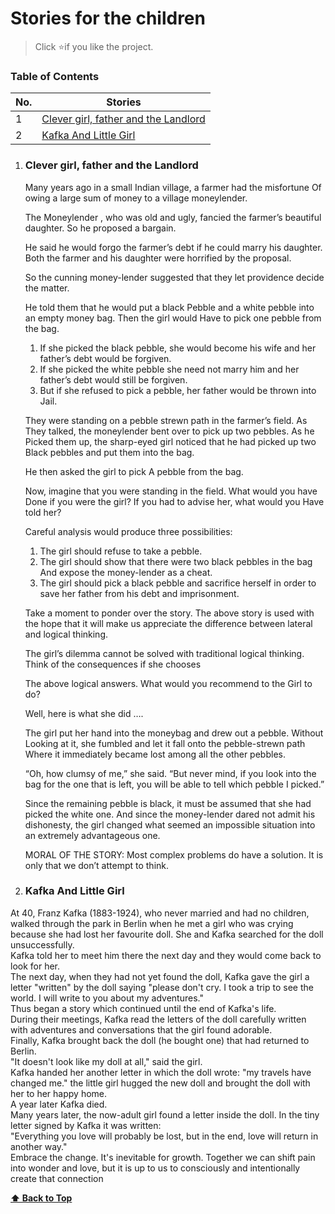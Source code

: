 # Stories for the children

> Click :star:if you like the project.

### Table of Contents

| No. | Stories |
|---- | ---------
|1 | [Clever girl, father and the Landlord](#clever-girl-father-and-the-landlord)|
|2 | [Kafka And Little Girl](#kafka-and-little-girl)|

1. ### Clever girl, father and the Landlord

    Many years ago in a small Indian village, a farmer had the misfortune Of owing a large sum of money to a village moneylender.

    The Moneylender , who was old and ugly, fancied the farmer’s beautiful daughter. So he proposed a bargain.

    He said he would forgo the farmer’s debt if he could marry his daughter. Both the farmer and his daughter were horrified by the proposal.

    So the cunning money-lender suggested that they let providence decide the matter.

    He told them that he would put a black Pebble and a white pebble into an empty money bag. Then the girl would Have to pick one pebble from the bag.

    1) If she picked the black pebble, she would become his wife and her father’s debt would be forgiven.
    2) If she picked the white pebble she need not marry him and her father’s debt would still be forgiven.
    3) But if she refused to pick a pebble, her father would be thrown into Jail.

    They were standing on a pebble strewn path in the farmer’s field. As They talked, the moneylender bent over to pick up two pebbles. As he Picked them up, the sharp-eyed girl noticed that he had picked up two Black pebbles and put them into the bag.

    He then asked the girl to pick A pebble from the bag.

    Now, imagine that you were standing in the field. What would you have Done if you were the girl? If you had to advise her, what would you Have told her?

    Careful analysis would produce three possibilities:

    1. The girl should refuse to take a pebble. 
    2. The girl should show that there were two black pebbles in the bag And expose the money-lender as a cheat.
    3. The girl should pick a black pebble and sacrifice herself in order to save her father from his debt and imprisonment.

    Take a moment to ponder over the story. The above story is used with the hope that it will make us appreciate the difference between lateral and logical thinking.

    The girl’s dilemma cannot be solved with traditional logical thinking. Think of the consequences if she chooses

    The above logical answers. What would you recommend to the Girl to do?

    Well, here is what she did ….

    The girl put her hand into the moneybag and drew out a pebble. Without Looking at it, she fumbled and let it fall onto the pebble-strewn path Where it immediately became lost among all the other pebbles.

    “Oh, how clumsy of me,” she said. “But never mind, if you look into the bag for the one that is left, you will be able to tell which pebble I picked.”

    Since the remaining pebble is black, it must be assumed that she had picked the white one. And since the money-lender dared not admit his dishonesty, the girl changed what seemed an impossible situation into an extremely advantageous one.

    MORAL OF THE STORY:
    Most complex problems do have a solution. It is only that we don’t attempt to think.
    

2. ### Kafka And Little Girl
At 40, Franz Kafka (1883-1924), who never married and had no children, walked through the park in Berlin when he met a girl who was crying because she had lost her favourite doll. She and Kafka searched for the doll unsuccessfully.<br> Kafka told her to meet him there the next day and they would come back to look for her.<br> The next day, when they had not yet found the doll, Kafka gave the girl a letter "written" by the doll saying "please don't cry. I took a trip to see the world. I will write to you about my adventures."<br> Thus began a story which continued until the end of Kafka's life.<br> During their meetings, Kafka read the letters of the doll carefully written with adventures and conversations that the girl found adorable.<br> Finally, Kafka brought back the doll (he bought one) that had returned to Berlin.<br> "It doesn't look like my doll at all," said the girl.<br> Kafka handed her another letter in which the doll wrote: "my travels have changed me." the little girl hugged the new doll and brought the doll with her to her happy home.<br> A year later Kafka died.<br> Many years later, the now-adult girl found a letter inside the doll. In the tiny letter signed by Kafka it was written:<br> "Everything you love will probably be lost, but in the end, love will return in another way."<br> Embrace the change. It's inevitable for growth. Together we can shift pain into wonder and love, but it is up to us to consciously and intentionally create that connection

  **[⬆ Back to Top](#table-of-contents)**



